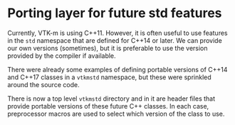 # Porting layer for future std features

Currently, VTK-m is using C++11. However, it is often useful to use
features in the `std` namespace that are defined for C++14 or later. We can
provide our own versions (sometimes), but it is preferable to use the
version provided by the compiler if available.

There were already some examples of defining portable versions of C++14 and
C++17 classes in a `vtkmstd` namespace, but these were sprinkled around the
source code.

There is now a top level `vtkmstd` directory and in it are header files
that provide portable versions of these future C++ classes. In each case,
preprocessor macros are used to select which version of the class to use.
